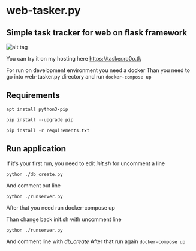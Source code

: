 # web-tasker.py

## Simple task tracker for web on flask framework

![alt tag](https://raw.githubusercontent.com/itJunky/web-tasker.py/master/current_screenshot/web-tasker-py-0-1.png)

You can try it on my hosting here https://tasker.ro0o.tk

For run on development environment you need a docker
Than you need to go into web-tasker.py directory and run ```docker-compose up```

## Requirements

```apt install python3-pip```

```pip install --upgrade pip```

```pip install -r requirements.txt```



## Run application

If it's your first run, you need to edit *init.sh* for uncomment a line

```python ./db_create.py```

And comment out line

```python ./runserver.py```

After that you need run docker-compose up

Than change back init.sh with uncomment line

```python ./runserver.py```

And comment line with *db_create*
After that run again ```docker-compose up```
